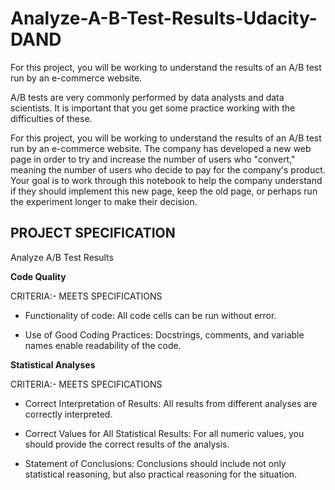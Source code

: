 # Analyze-A-B-Test-Results-Udacity-DAND
For this project, you will be working to understand the results of an A/B test run by an e-commerce website.

A/B tests are very commonly performed by data analysts and data scientists. It is important that you get some practice working with the difficulties of these.

For this project, you will be working to understand the results of an A/B test run by an e-commerce website. The company has developed a new web page in order to try and increase the number of users who "convert," meaning the number of users who decide to pay for the company's product. Your goal is to work through this notebook to help the company understand if they should implement this new page, keep the old page, or perhaps run the experiment longer to make their decision.

## PROJECT SPECIFICATION
Analyze A/B Test Results

**Code Quality**

CRITERIA:- 
MEETS SPECIFICATIONS

* Functionality of code: All code cells can be run without error.

* Use of Good Coding Practices: Docstrings, comments, and variable names enable readability of the code.

**Statistical Analyses**

CRITERIA:- 
MEETS SPECIFICATIONS

* Correct Interpretation of Results: All results from different analyses are correctly interpreted.

* Correct Values for All Statistical Results: For all numeric values, you should provide the correct results of the analysis.

* Statement of Conclusions: Conclusions should include not only statistical reasoning, but also practical reasoning for the situation.

